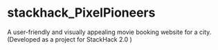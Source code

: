 # stackhack_PixelPioneers
A user-friendly and visually appealing movie booking website for a city.(Developed as a project for StackHack 2.0 )
